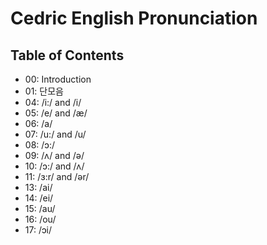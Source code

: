 # Cedric English Pronunciation

## Table of Contents
- 00: Introduction
- 01: 단모음
- 04: /i:/ and /i/
- 05: /e/ and /æ/
- 06: /a/
- 07: /u:/ and /u/
- 08: /ɔ:/
- 09: /ʌ/ and /ə/
- 10: /ɔ:/ and /ʌ/
- 11: /ɜ:r/ and /ər/
- 13: /ai/
- 14: /ei/
- 15: /au/
- 16: /ou/
- 17: /ɔi/
